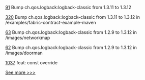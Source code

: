 
[91](https://github.com/hyperledger-labs/acapy-java-client/pull/91) Bump ch.qos.logback:logback-classic from 1.3.11 to 1.3.12

[320](https://github.com/hyperledger/fabric-chaincode-java/pull/320) Bump ch.qos.logback:logback-classic from 1.3.11 to 1.3.12 in /examples/fabric-contract-example-maven

[63](https://github.com/hyperledger/bevel-samples/pull/63) Bump ch.qos.logback:logback-classic from 1.2.9 to 1.3.12 in /images/networkmap

[62](https://github.com/hyperledger/bevel-samples/pull/62) Bump ch.qos.logback:logback-classic from 1.2.9 to 1.3.12 in /images/doorman

[1037](https://github.com/hyperledger/aries-mobile-agent-react-native/pull/1037) feat: const override


[See more >>>](https://start-here.hyperledger.org/pull-requests)
